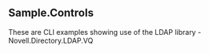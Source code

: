 ## Sample.Controls

These are CLI examples showing use of the LDAP library - Novell.Directory.LDAP.VQ